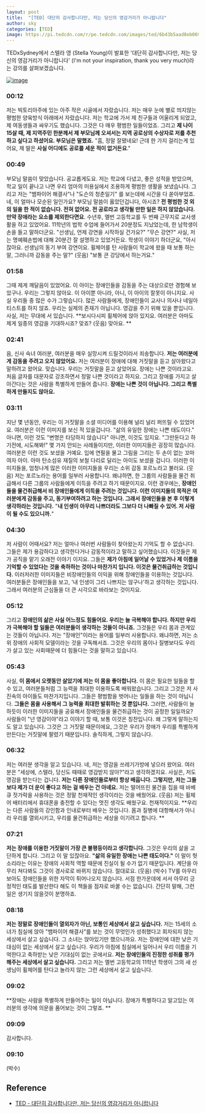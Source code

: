 ```yaml
---
layout: post
title:  "[TED] 대단히 감사합니다만, 저는 당신의 영감거리가 아니랍니다"
author: sky
categories: [TED]
image: https://pi.tedcdn.com/r/pe.tedcdn.com/images/ted/6b43b5aad8eb0699474438db1d7c43d7cbc3b326_2400x1800.jpg?cb=20160511&quality=63&u=&w=512
---
```


TEDxSydney에서 스텔라 영 (Stella Young)이 발표한 '대단히 감사합니다만, 저는 당신의 영감거리가 아니랍니다' (I'm not your inspiration, thank you very much)라는 강의를 살펴보겠습니다.

[![image](https://user-images.githubusercontent.com/56623134/83135272-89bb4b80-a120-11ea-8077-03205fbc5605.png)](https://www.ted.com/talks/stella_young_i_m_not_your_inspiration_thank_you_very_much/transcript?language=ko)

### 00:12
저는 빅토리아주에 있는 아주 작은 시골에서 자랐습니다. 저는 매우 눈에 별로 띄지않는 평범한 양육방식 아래에서 자랐습니다. 저는 학교에 가서 제 친구들과 어울리게 되었고, 제 여동생들과 싸우기도 했습니다. 그것은 다 매우 평범한 일들이었죠. 그리고 **제 나이 15살 때, 제 지역주민 한분께서 제 부모님께 오셔서는 지역 공로상의 수상자로 저를 추천하고 싶다고 하셨어요. 부모님은 말했죠.** "흠, 정말 잘됐네요! 근데 한 가지 걸리는게 있어요, 제 딸은 **사실 어디에도 공로를 세운 적이 없거든요**."

### 00:49
부모님 말씀이 맞았습니다. 공교롭게도요. 저는 학교에 다녔고, 좋은 성적을 받았으며, 학교 일이 끝나고 나면 우리 엄마의 미용실에서 조용하게 평범한 생활을 보냈습니다. 그리고 저는 "뱀파이어 해결사"나 "도슨의 청춘일기" 를 보는데에 시간을 다 쏟아부었죠. 네, 이 얼마나 모순된 일인가요? 부모님 말씀이 옳았던겁니다, 아시죠? **전 평범한 것 외의 일을 한 적이 없습니다. 전혀 없어요. 전 공로라고 생각될 만한 일은 하지 않았습니다. 만약 장애라는 요소를 제외한다면요**. 수년후, 멜번 고등학교를 두 번째 근무지로 교사생활을 하고 있었어요. 11학년의 법학 수업에 들어가서 20분정도 지났었는데, 한 남학생이 손을 들고 말하더군요. "선생님, 언제 강연을 시작하실 건가요?" "무슨 강연?" 사실, 저는 명예훼손법에 대해 20분간 잘 설명하고 있었거든요. 학생이 이야기 하더군요, "아시잖아요. 선생님의 동기 부여 강연이요. 휠체어를 탄 사람들이 학교에 왔을 때 보통 하는 말, 그러니까 감동을 주는 말?" (웃음) "보통 큰 강당에서 하는거요." 

### 01:58
그때 제게 깨달음이 있었어요. 이 아이는 장애인들을 감동을 주는 대상으로만 경험해 보았구나. 우리는 그렇지 않아요. 이 아이뿐 아니라, 아니, 이 아이의 잘못이 아니지요. 사실 우리들 중 많은 수가 그렇습니다. 많은 사람들에게, 장애인들이 교사나 의사나 네일아티스트를 하지 않죠. 우리는 실제의 존재가 아닙니다. 영감을 주기 위해 있을 뿐입니다. 사실, 저는 무대에 서 있습니다. **보시다시피 휠체어에 앉아 있지요. 여러분은 아마도 제게 일종의 영감을 기대하시죠? 맞죠? (웃음) 맞아요. **

### 02:41
음, 신사 숙녀 여러분, 여러분을 매우 실망시켜 드릴것이라서 죄송합니다. **저는 여러분에게 감동을 주려고 오지 않았어요.** 저는 여러분이 장애에 대해 거짓말을 듣고 살아왔다고 말하려고 왔어요. 맞습니다. 우리는 거짓말을 듣고 살았어요. 장애는 나쁜 것이라고요. 처음 글자를 대문자로 강조하면서 정말 나쁜 것이라고 하지요. 그리고 장애를 가지고 살아간다는 것은 사람을 특별하게 만들어 줍니다. **장애는 나쁜 것이 아닙니다. 그리고 특별하게 만들지도 않아요.** 

### 03:11
지난 몇 년동안, 우리는 이 거짓말을 소셜 미디어를 이용해 널리 널리 퍼뜨릴 수 있었어요. 여러분은 이런 이미지를 보신 적 있을겁니다. "삶의 유일한 장애는 나쁜 태도이다." 아니면, 이런 것도 "변명은 타당하지 않습니다" 아니면, 이것도 있지요. "그만둔다고 하기전에, 시도해봐!" 몇 가지 안되는 사례들이지만, 이러한 이미지들은 굉장히 많습니다. 여러분은 이런 것도 보셨을 거예요. 입에 연필을 물고 그림을 그리는 두 손이 없는 꼬마 여자 아이. 아마 탄소섬유 재질의 보철 다리로 달리는 아이도 보셨을 겁니다. 이러한 이미지들을, 엄청나게 많은 이러한 이미지들을 우리는 소위 감동 포르노라고 불러요. (웃음) 저는 포르노라는 용어를 일부러 사용합니다. 왜냐하면, 한 그룹의 사람들을 물건 취급해서 다른 그룹의 사람들에게 이득을 주려고 하기 때문이지요. 이런 경우에는, **장애인들을 물건취급해서 비 장애인들에게 이득을 주려는 것입니다. 이런 이미지들의 목적은 여러분에게 감동을 주고, 동기부여하려고 하는 것입니다. 그래서 장애인들을 본 후 이렇게 생각하라는 것입니다.** "**내 인생이 아무리 나쁘더라도 그보다 더 나빠질 수 있어. 저 사람이 될 수도 있으니까.**" 

### 04:30
저 사람이 어때서요? 저는 얼마나 여러번 사람들이 찾아왔는지 기억도 할 수 없습니다. 그들은 제가 용감하다고 생각한다거나 감동적이라고 말하고 싶어했습니다. 이것들은 제가 공직을 맡기 오래전 이야기 이지요. 그들은 **제가 아침에 일어날 수 있었거나 제 이름을 기억할 수 있었다는 것을 축하하는 것이나 마찬가지 입니다. 이것은 물건취급하는 것입니다.** 이러저러한 이미지들은 비장애인들의 이익을 위해 장애인들을 이용하는 것입니다. 여러분들은 장애인들을 보고, '내 인생이 그리 나쁘지는 않구나'하고 생각하는 것입니다. 그래서 여러분의 근심들을 더 큰 시각으로 바라보는 것이지요. 

### 05:12
그리고 **장애인의 삶은 사실 어느정도 힘들어요. 우리는 늘 극복해야 합니다. 하지만 우리가 극복해야 할 일들은 여러분들이 생각하는 것들이 아니죠.** 그것들은 우리 몸과 관계있는 것들이 아닙니다. 저는 "장애인"이라는 용어를 일부러 사용합니다. 왜냐하면, 저는 소위 장애의 사회적 모델이라는 것을 구독해서죠. 그것은 우리의 몸이나 질병보다도 우리가 살고 있는 사회때문에 더 힘들다는 것을 말하고 있습니다. 

### 05:43
사실, **이 몸에서 오랫동안 살았기에 저는 이 몸을 좋아합니다.** 이 몸은 필요한 일들을 할 수 있고, 여러분들처럼 그 능력을 최대한 이용하도록 배워왔습니다. 그리고 그것은 저 사진속의 아이들도 마찬가지입니다. 그들은 평범함을 벗어나는 일들을 하는 것이 아닙니다. **그들은 몸을 사용해서 그 능력을 최대한 발휘하는 것 뿐입니다.** 그러면, 사람들이 늘 하듯이 이러한 이미지들을 공유해서 장애인들을 물건취급하는 것이 공정한 일일까요? 사람들이 "넌 영감이야"라고 이야기 할 때, 보통 이것은 칭찬입니다. 왜 그렇게 말하는지도 알고 있습니다. 그것은 그 거짓말 때문이에요, 그것은 우리가 장애가 우리를 특별하게 만든다는 거짓말에 팔렸기 때문입니다. 솔직하게, 그렇지 않습니다. 

### 06:32
저는 여러분 생각을 알고 있습니다. 네, 저는 영감을 쓰레기가방에 넣으러 왔어요. 여러분은 "세상에, 스텔라, 당신도 때때로 영감받지 않아?"라고 생각하겠지요. 사실은, 저도 영감을 받는다는 겁니다. **저는 다른 장애인들로부터 항상 배웁니다. 그렇지만, 저는 그들보다 제가 더 운이 좋다고 하는 걸 배우는 건 아녜요.** 저는 떨어뜨린 물건을 집을 때 바베큐 젓가락을 사용하는 것은 정말 천재적인 생각이라는 것을 배웠어요. (웃음) 저는 휠체어 배터리에서 휴대폰을 충전할 수 있다는 멋진 생각도 배웠구요. 천재적이지요. **우리는 다른 사람들의 강인함과 인내로부터 배우는 것입니다. 몸과 질병에 대항해서가 아니라 우리를 열외시키고, 우리를 물건취급하는 세상을 이기려고 합니다. **

### 07:21
**저는 장애를 이용한 거짓말이 가장 큰 불평등이라고 생각합니다.** 그것은 우리의 삶을 고단하게 합니다. 그리고 이 말 있잖아요. **"삶의 유일한 장애는 나쁜 태도이다."** 이 말이 헛소리라는 이유는 장애의 사회적 역할 때문에 진실이 될 수가 없기 때문입니다. 계단을 아무리 쳐다봐도 그것이 경사로로 바뀌지 않습니다. 절대로요. (웃음) (박수) TV를 아무리 보아도 장애인들을 위한 자막이 튀어나오지 않습니다. 서점 한가운데에 서서 아무리 긍정적인 태도를 발산한다 해도 이 책들을 점자로 바꿀 수는 없습니다. 간단히 말해, 그런 일은 생기지 않을것이 분명하죠. 

### 08:18
**저는 정말로 장애인들이 열외자가 아닌, 보통인 세상에서 살고 싶습니다.** 저는 15세의 소녀가 침실에 앉아 "뱀파이어 해결사"를 보는 것이 무엇인가 성취했다고 회자되지 않는 세상에서 살고 싶습니다. 그 소녀는 앉아있기만 했으니까요. 저는 장애인에 대한 낮은 기대심이 없는 세상에서 살고 싶습니다. 우리가 아침에 침실에서 일어나서 우리 이름을 기억한다고 축하받는 낮은 기대심이 없는 곳에서요. **저는 장애인들의 진정한 성취를 평가해주는 세상에서 살고 싶습니다.** 그리고 저는 멜번 고등학교의 11학년 학생이 그의 새 선생님이 휠체어를 탄다고 놀라지 않는 그런 세상에서 살고 싶습니다. 

### 09:02
**장애는 사람을 특별하게 만들어주는 일이 아닙니다. 장애가 특별하다고 알고있는 여러분의 생각에 의문을 품어보는 것이 그렇죠. **

### 09:09
감사합니다. 

### 09:10
(박수)

## Reference

 - [TED - 대단히 감사합니다만, 저는 당신의 영감거리가 아니랍니다](https://www.ted.com/talks/stella_young_i_m_not_your_inspiration_thank_you_very_much/transcript?language=ko)
